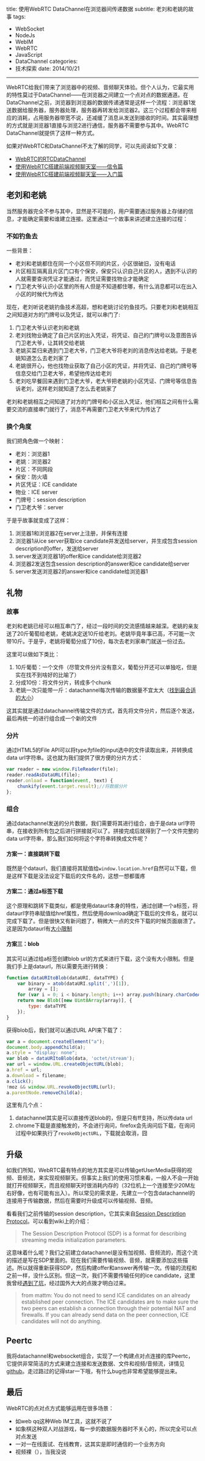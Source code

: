 title: 使用WebRTC DataChannel在浏览器间传递数据
subtitle: 老刘和老姚的故事
tags: 
- WebSocket
- NodeJs
- WebIM
- WebRTC
- JavaScript
- DataChannel
categories: 
- 技术探索
date: 2014/10/21
---

WebRTC给我们带来了浏览器中的视频、音频聊天体验。但个人认为，它最实用的特性莫过于DataChannel——在浏览器之间建立一个点对点的数据通道。在DataChannel之前，浏览器到浏览器的数据传递通常是这样一个流程：浏览器1发送数据给服务器，服务器处理，服务器再转发给浏览器2。这三个过程都会带来相应的消耗，占用服务器带宽不说，还减缓了消息从发送到接收的时间。其实最理想的方式就是浏览器1直接与浏览2进行通信，服务器不需要参与其中。WebRTC DataChannel就提供了这样一种方式。

<!-- more -->

如果对WebRTC和DataChannel不太了解的同学，可以先阅读如下文章：
- [WebRTC的RTCDataChannel](/#/post/2014/05/22/webrtc-data-channels)
- [使用WebRTC搭建前端视频聊天室——信令篇](/#/post/2014/03/18/webRTC-2)
- [使用WebRTC搭建前端视频聊天室——入门篇](/#/post/2014/03/15/webRTC-1)



## 老刘和老姚
当然服务器完全不参与其中，显然是不可能的，用户需要通过服务器上存储的信息，才能确定需要和谁建立连接。这里通过一个故事来讲述建立连接的过程：

### 不如钓鱼去
一些背景：
- 老刘和老姚都住在同一个小区但不同的片区，小区很破旧，没有电话
- 片区相互隔离且片区门口有个保安，保安只认识自己片区的人，遇到不认识的人就需要查询凭证才能通过，而凭证需要找物业才能确定
- 门卫老大爷认识小区里的所有人但是不知道都住哪，有什么消息都可以在出入小区的时候代为传达

现在，老刘听说老姚钓鱼技术高超，想和老姚讨论钓鱼技巧。只要老刘和老姚相互之间知道对方的门牌号以及凭证，就可以串门了:

1. 门卫老大爷认识老刘和老姚
2. 老刘找物业确定了自己片区的出入凭证，将凭证、自己的门牌号以及意图告诉门卫老大爷，让其转交给老姚
3. 老姚买菜归来遇到门卫老大爷，门卫老大爷将老刘的消息传达给老姚。于是老姚知道怎么去老刘家了
4. 老姚很开心，他也找物业获取了自己小区的凭证，并将凭证、自己的门牌号等信息交给门卫老大爷，希望他传达给老刘
5. 老刘吃早餐回来遇到门卫老大爷，老大爷把老姚的小区凭证、门牌号等信息告诉老刘，这样老刘就知道了怎么去老姚家了

老刘和老姚相互之间知道了对方的门牌号和小区出入凭证，他们相互之间有什么需要交流的直接串门就行了，消息不再需要门卫老大爷来代为传达了

### 换个角度
我们把角色做一个映射：
- 老刘：浏览器1
- 老姚：浏览器2
- 片区：不同网段
- 保安：防火墙
- 片区凭证：ICE candidate
- 物业：ICE server
- 门牌号：session description
- 门卫老大爷：server

于是乎故事就变成了这样：

1. 浏览器1和浏览器2在server上注册，并保有连接
2. 浏览器1从ice server获取ice candidate并发送给server，并生成包含session description的offer，发送给server
3. server发送浏览器1的offer和ice candidate给浏览器2
4. 浏览器2发送包含session description的answer和ice candidate给server
5. server发送浏览器2的answer和ice candidate给浏览器1

## 礼物
### 故事
老刘和老姚已经可以相互串门了，经过一段时间的交流感情越来越深。老姚的亲友送了20斤葡萄给老姚，老姚决定送10斤给老刘。老姚毕竟年事已高，不可能一次带10斤。于是乎，老姚将葡萄分成了10份，每次去老刘家串门就送一份过去。

这里可以做如下类比：
1. 10斤葡萄：一个文件（尽管文件分片没有意义，葡萄分开还可以单独吃，但是实在找不到啥好的比喻了）
2. 分成10份：将文件分片，转成多个chunk
3. 老姚一次只能带一斤：datachannel每次传输的数据量不宜太大（[找到最合适的大小](http://stackoverflow.com/questions/15435121/what-is-the-maximum-size-of-webrtc-data-channel-messages)）

这其实就是通过datachannel传输文件的方式，首先将文件分片，然后逐个发送，最后再统一的进行组合成一个新的文件

### 分片
通过HTML5的File API可以将type为file的input选中的文件读取出来，并转换成data url字符串。这也就为我们提供了很方便的分片方式：

```javascript
var reader = new window.FileReader(file);
reader.readAsDataURL(file);
reader.onload = function(event, text) {
    chunkify(event.target.result);//将数据分片
};
```

### 组合
通过datachannel发送的分片数据，我们需要将其进行组合，由于是data url字符串，在接收到所有包之后进行拼接就可以了。拼接完成后就得到了一个文件完整的data url字符串，那么我们如何将这个字符串转换成文件呢？

#### 方案一：直接跳转下载
既然是个dataurl，我们直接将其赋值给`window.location.href`自然可以下载，但是这样下载是没法设定下载后的文件名的，这想一想都蛋疼

#### 方案二：通过a标签下载
这个原理和跳转下载类似，都是使用dataurl本身的特性，通过创建一个a标签，将dataurl字符串赋值给href属性，然后使用download确定下载后的文件名，就可以完成下载了。但是很快又有新问题了，稍微大一点的文件下载的时候页面崩溃了。这是因为dataurl有[大小限制](http://stackoverflow.com/questions/695151/data-protocol-url-size-limitations)

#### 方案三：blob
其实可以通过给a标签创建blob url的方式来进行下载，这个没有大小限制。但是我们手上是dataurl，所以需要先进行转换：

```javascript
function dataURItoBlob(dataURI, dataTYPE) {
    var binary = atob(dataURI.split(',')[1]),
        array = [];
    for (var i = 0; i < binary.length; i++) array.push(binary.charCodeAt(i));
    return new Blob([new Uint8Array(array)], {
        type: dataTYPE
    });
}
```

获得blob后，我们就可以通过URL API来下载了：

```javascript
var a = document.createElement("a");
document.body.appendChild(a);
a.style = "display: none";
var blob = dataURItoBlob(data, 'octet/stream');
var url = window.URL.createObjectURL(blob);
a.href = url;
a.download = filename;
a.click();
!moz && window.URL.revokeObjectURL(url);
a.parentNode.removeChild(a);
```

这里有几个点：
1. datachannel其实是可以直接传送blob的，但是只有ff支持，所以传data url
2. chrome下载是直接触发的，不会进行询问，firefox会先询问后下载，在询问过程中如果执行了`revokeObjectURL`，下载就会取消，囧

## 升级
如我们所知，WebRTC最有特点的地方其实是可以传输getUserMedia获得的视频、音频流，来实现视频聊天。但事实上我们的使用习惯来看，一般人不会一开始就打开视频聊天，而且视频聊天时很消耗内存的（32位机上一个连接至少20M左右好像，也有可能有出入）。所以常见的需求是，先建立一个包含datachannel的连接用于传输数据，然后在需要时升级成可以传输视频、音频。

看看我们之前传输的session description，它其实来自[Session Description Protocol](http://datatracker.ietf.org/doc/draft-nandakumar-rtcweb-sdp/?include_text=1)。可以看到wiki上的介绍：

> The Session Description Protocol (SDP) is a format for describing streaming media initialization parameters.

这意味着什么呢？我们之前建立datachannel是没有加视频、音频流的，而这个流的描述是写在SDP里面的。现在我们需要传输视频、音频，就需要添加这些描述。所以就得重新获得SDP，然后构建offer和answer再传输一次。传输的流程和之前一样，没什么区别。但这一次，我们不需要传输任何的ice candidate，这里我曾经[遇到了坑](http://stackoverflow.com/questions/26469794/webrtc-add-ice-candidate-error-on-established-peerconnection)，经过国外大大的点拨才明白过来。

> from mattm: You do not need to send ICE candidates on an already established peer connection. The ICE candidates are to make sure the two peers can establish a connection through their potential NAT and firewalls. If you can already send data on the peer connection, ICE candidates will not do anything.

## Peertc
我将datachannel和websocket组合，实现了一个构建点对点连接的库Peertc，它提供非常简洁的方式来建立连接和发送数据、文件和视频/音频流，详情见[github](https://github.com/LingyuCoder/peertc)。走过路过的记得star一下哦，有什么bug也非常希望能够提出来。

## 最后
WebRTC的点对点方式能够运用在很多场景：
- 如web qq这种Web IM工具，这就不说了
- 如象棋这种双人对战游戏，每一步的数据服务器时不关心的，所以完全可以点对点发送
- 一对一在线面试、在线教育，这其实是即时通信的一个业务方向
- 视频裸（），当我没说

